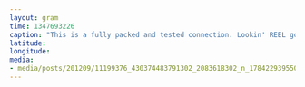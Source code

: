 ```yaml
---
layout: gram
time: 1347693226
caption: "This is a fully packed and tested connection. Lookin' REEL good! Right?!"
latitude: 
longitude: 
media:
- media/posts/201209/11199376_430374483791302_2083618302_n_17842293955000351.jpg
---
```

